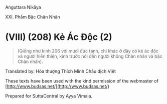 Aṅguttara Nikāya

XXI. Phẩm Bậc Chân Nhân

# (VIII) (208) Kẻ Ác Ðộc (2)

> (Giống như kinh 206 với mười đức tánh, chỉ khác ở đây có kẻ ác độc và người hiền thiện, kinh trước nói đến người không Chân nhân và bậc Chân nhân).

Translated by: Hòa thượng Thích Minh Châu dịch Việt

These texts have been used with the kind permission of the webmaster of [http://www.budsas.net/](http://www.budsas.net/)

Prepared for SuttaCentral by Ayya Vimala.